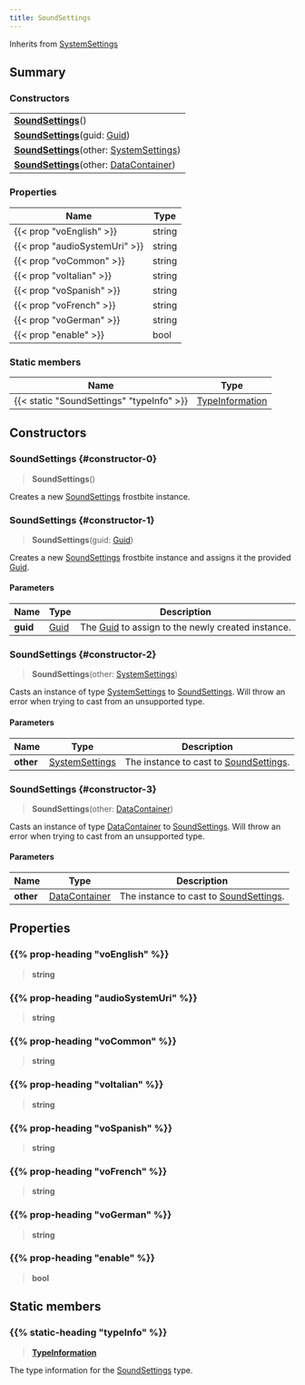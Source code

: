 ```yaml
---
title: SoundSettings
---
```


Inherits from [SystemSettings](/vext/ref/fb/systemsettings)

## Summary

### Constructors

|  |
| --- |
| **[SoundSettings](#constructor-0)**() |
| **[SoundSettings](#constructor-1)**(guid: [Guid](/vext/ref/shared/type/guid)) |
| **[SoundSettings](#constructor-2)**(other: [SystemSettings](/vext/ref/fb/systemsettings)) |
| **[SoundSettings](#constructor-3)**(other: [DataContainer](/vext/ref/shared/type/datacontainer)) |

### Properties

| Name | Type |
| ---- | ---- |
| {{< prop "voEnglish" >}} | string |
| {{< prop "audioSystemUri" >}} | string |
| {{< prop "voCommon" >}} | string |
| {{< prop "voItalian" >}} | string |
| {{< prop "voSpanish" >}} | string |
| {{< prop "voFrench" >}} | string |
| {{< prop "voGerman" >}} | string |
| {{< prop "enable" >}} | bool |

### Static members

| Name | Type |
| ---- | ---- |
| {{< static "SoundSettings" "typeInfo" >}} | [TypeInformation](/vext/ref/shared/type/typeinformation) |

## Constructors

### SoundSettings {#constructor-0}

> **SoundSettings**()

Creates a new [SoundSettings](/vext/ref/fb/soundsettings) frostbite instance.

### SoundSettings {#constructor-1}

> **SoundSettings**(guid: [Guid](/vext/ref/shared/type/guid))

Creates a new [SoundSettings](/vext/ref/fb/soundsettings) frostbite instance and assigns it the provided [Guid](/vext/ref/shared/type/guid).

#### Parameters

| Name | Type | Description |
| ---- | ---- | ----------- |
| **guid** | [Guid](/vext/ref/shared/type/guid) | The [Guid](/vext/ref/shared/type/guid) to assign to the newly created instance. |

### SoundSettings {#constructor-2}

> **SoundSettings**(other: [SystemSettings](/vext/ref/fb/systemsettings))

Casts an instance of type [SystemSettings](/vext/ref/fb/systemsettings) to [SoundSettings](/vext/ref/fb/soundsettings). Will throw an error when trying to cast from an unsupported type.

#### Parameters

| Name | Type | Description |
| ---- | ---- | ----------- |
| **other** | [SystemSettings](/vext/ref/fb/systemsettings) | The instance to cast to [SoundSettings](/vext/ref/fb/soundsettings). |

### SoundSettings {#constructor-3}

> **SoundSettings**(other: [DataContainer](/vext/ref/shared/type/datacontainer))

Casts an instance of type [DataContainer](/vext/ref/shared/type/datacontainer) to [SoundSettings](/vext/ref/fb/soundsettings). Will throw an error when trying to cast from an unsupported type.

#### Parameters

| Name | Type | Description |
| ---- | ---- | ----------- |
| **other** | [DataContainer](/vext/ref/shared/type/datacontainer) | The instance to cast to [SoundSettings](/vext/ref/fb/soundsettings). |

## Properties

### {{% prop-heading "voEnglish" %}}

> **string**

### {{% prop-heading "audioSystemUri" %}}

> **string**

### {{% prop-heading "voCommon" %}}

> **string**

### {{% prop-heading "voItalian" %}}

> **string**

### {{% prop-heading "voSpanish" %}}

> **string**

### {{% prop-heading "voFrench" %}}

> **string**

### {{% prop-heading "voGerman" %}}

> **string**

### {{% prop-heading "enable" %}}

> **bool**

## Static members

### {{% static-heading "typeInfo" %}}

> **[TypeInformation](/vext/ref/shared/type/typeinformation)**

The type information for the [SoundSettings](/vext/ref/fb/soundsettings) type.

